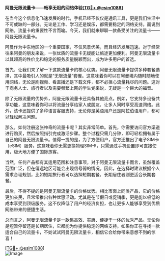 **阿曼无限流量卡——畅享无阻的网络体验[[TG💪+ @esim1088](https://t.me/s/esim1088)]**

在当今这个信息化飞速发展的时代，手机已经不仅仅是通讯工具，更是我们生活中不可或缺的一部分。无论是工作、学习还是娱乐，都需要稳定的网络支持。而说到网络，流量卡的重要性不言而喻。今天，我们就来聊聊一款备受关注的流量卡——阿曼无限流量卡。

阿曼作为中东地区的一个重要国家，不仅风景优美，而且经济发展迅速。对于经常往来阿曼的朋友来说，一张优质的流量卡无疑能让旅途更加便利。阿曼无限流量卡以其超高的性价比和稳定的服务质量脱颖而出，成为许多用户的首选。

首先，让我们来了解一下这款流量卡的核心优势。阿曼无限流量卡提供多种套餐选择，其中最吸引人的就是“无限流量”套餐。这意味着你可以在阿曼境内随时随地使用网络，无论是刷视频、看直播还是下载文件，都不必担心流量耗尽的问题。这对于商务人士、旅行者以及需要频繁上网的学生党来说，无疑是一个巨大的福音。

除了无限流量的优势外，阿曼无限流量卡还具备其他亮点。例如，它支持多设备共享功能，这意味着你可以将流量分享给家人或朋友，让多人同时享受高速网络。此外，该卡还提供了多种语言客服支持，无论你是英语用户还是阿拉伯语用户，都可以轻松解决问题。

那么，如何注册这张神奇的流量卡呢？其实非常简单。首先，你需要访问官方渠道进行购买，然后按照指引完成激活步骤。整个过程只需几分钟，即可轻松拥有属于自己的阿曼无限流量卡。值得一提的是，为了方便用户，官方还推出了电子SIM卡（eSIM）服务，这意味着你无需更换物理SIM卡，只需通过手机设置即可直接使用，极大地方便了国际旅客。

当然，任何产品都有其适用范围和注意事项。对于阿曼无限流量卡而言，虽然覆盖范围广泛，但在偏远地区可能会出现信号弱的情况。因此，在选择时建议根据个人需求合理规划，比如短期旅行者可以选择短期套餐，长期居住者则更适合长期套餐。

最后，不得不提的是阿曼无限流量卡的价格优势。相比市面上同类产品，它的价格更加亲民，且常常推出各种优惠活动。尤其是在节假日或促销季，更是能以极低的成本享受到顶级服务。这不仅降低了用户的经济负担，也让更多人能够享受到优质网络带来的便捷生活。

总而言之，阿曼无限流量卡是一款集高效、实惠、便捷于一体的优秀产品。无论你是短暂停留还是长期居住，它都能为你提供稳定的网络支持。如果你正在寻找一款适合自己的流量卡，不妨试试阿曼无限流量卡，相信它会给你带来意想不到的惊喜！

[[TG💪+ @esim1088](https://t.me/s/esim1088)]  
![Image](https://i.postimg.cc/4NQfJmqS/Snipaste-2025-05-13-00-14-12.png)